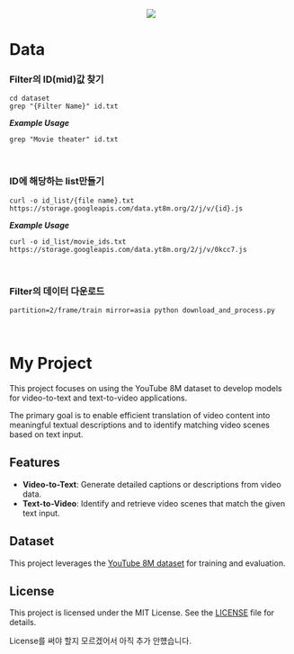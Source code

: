 <p align='center'>
    <img src="https://capsule-render.vercel.app/api?type=waving&color=auto&height=300&section=header&text=CV-15&fontSize=40&animation=fadeIn&fontAlignY=38&desc=박지완&descAlignY=51&descAlign=62"/>
</p>

# Data

### Filter의 ID(mid)값 찾기 
```
cd dataset
grep "{Filter Name}" id.txt
```


***Example Usage***
```
grep "Movie theater" id.txt
```

<br>

### ID에 해당하는 list만들기
```
curl -o id_list/{file name}.txt https://storage.googleapis.com/data.yt8m.org/2/j/v/{id}.js
```

***Example Usage***
```
curl -o id_list/movie_ids.txt https://storage.googleapis.com/data.yt8m.org/2/j/v/0kcc7.js
```
<br>

### Filter의 데이터 다운로드
```
partition=2/frame/train mirror=asia python download_and_process.py
```

<br>

# My Project
This project focuses on using the YouTube 8M dataset to develop models for video-to-text and text-to-video applications.

The primary goal is to enable efficient translation of video content into meaningful textual descriptions and to identify matching video scenes based on text input.

## Features
- **Video-to-Text**: Generate detailed captions or descriptions from video data.
- **Text-to-Video**: Identify and retrieve video scenes that match the given text input.

## Dataset
This project leverages the [YouTube 8M dataset](https://research.google.com/youtube8m/) for training and evaluation.

## License
This project is licensed under the MIT License. See the [LICENSE](LICENSE) file for details.

License를 써야 할지 모르겠어서 아직 추가 안헀습니다.
